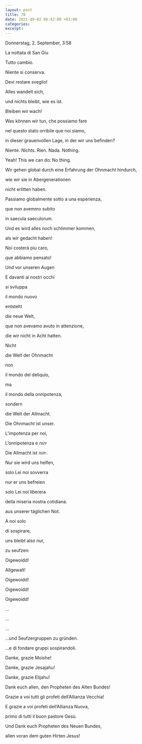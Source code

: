 ```yaml
---
layout: post
title: 78
date: 2021-09-02 06:42:00 +01:00
categories: 
excerpt: 
---
```


<p align="center">

Donnerstag, 2. September, 3:58

 

La nottata di San Giu

 

 

Tutto cambio.

Niente si conserva.

Devi restare sveglio!

Alles wandelt sich,

und nichts bleibt, wie es ist.

Bleiben wir wach!

 

Was können wir tun, che possiamo fare

nel questo stato orribile que noi siamo,

in dieser grauenvollen Lage, in der wir uns befinden?

 

Niente. Nichts. Rien. Nada. Nothing.

Yeah! This we can do: No thing.

 

Wir gehen global durch eine Erfahrung der Ohnmacht hindurch,

wie wir sie in Abergenerationen

nicht erlitten haben.

Passiamo globalmente sotto a una esperienza,

que non avemmo subito

in saecula saeculorum.

 

Und es wird alles noch schlimmer kommen,

als wir gedacht haben!

Noi costerà piu caro,

que abbiamo pensato!

 

Und vor unseren Augen

E davanti ai nostri occhi

si sviluppa

il mondo nuovo

entsteht

die neue Welt,

que non avevamo avuto in attenzione,

die wir nicht in Acht hatten.

 

 

Nicht

die Welt der Ohnmacht

non

il mondo del deliquio,

ma

il mondo della onnipotenza,

sondern

die Welt der Allmacht.

 

Die Ohnmacht ist unser.

L’impotenza per noi,

L’onnipotenza e יהוה

Die Allmacht ist יהוה.

 

Nur sie wird uns helfen,

solo Lei noi sovverra

nur er uns befreien

solo Lei noi liberera

della miseria nostra cotidiana.

aus unserer täglichen Not.

 

À noi solo

di sospirare,

uns bleibt also nur,

zu seufzen:

 

Oigewoidd!

 

Allgewalt!

 

Oigewoidd!

 

Oigewoidd!

 

Oigewoidd!

…

…

…

 

…und Seufzergruppen zu gründen.

…e di fondare gruppi sospirandoli.

 

 

Danke, grazie Moishe!

Danke, grazie Jesajahu!

Danke, grazie Elijahu!

Dank euch allen, den Propheten des Alten Bundes!

Grazie a voi tutti gli profeti dell’Allianza Vecchia!

E grazie a voi profeti dell’Allianza Nuova,

primo di tutti il buon pastore Gesù.

Und Dank euch Propheten des Neuen Bundes,

allen voran dem guten Hirten Jesus!
</p>

